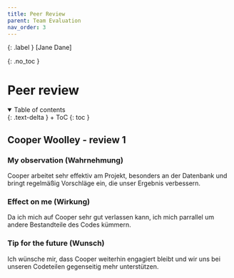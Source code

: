 ```yaml
---
title: Peer Review
parent: Team Evaluation
nav_order: 3
---
```


{: .label }
[Jane Dane]

{: .no_toc }
# Peer review

<details open markdown="block">
{: .text-delta }
<summary>Table of contents</summary>
+ ToC
{: toc }
</details>

## Cooper Woolley - review 1

### My observation (Wahrnehmung)

Cooper arbeitet sehr effektiv am Projekt, besonders an der Datenbank und bringt regelmäßig Vorschläge ein, die unser Ergebnis verbessern.

### Effect on me (Wirkung)
Da ich mich auf Cooper sehr gut verlassen kann, ich mich parrallel um andere Bestandteile des Codes kümmern.

### Tip for the future (Wunsch)
Ich wünsche mir, dass Cooper weiterhin  engagiert bleibt und wir uns bei unseren Codeteilen gegenseitig mehr unterstützen.